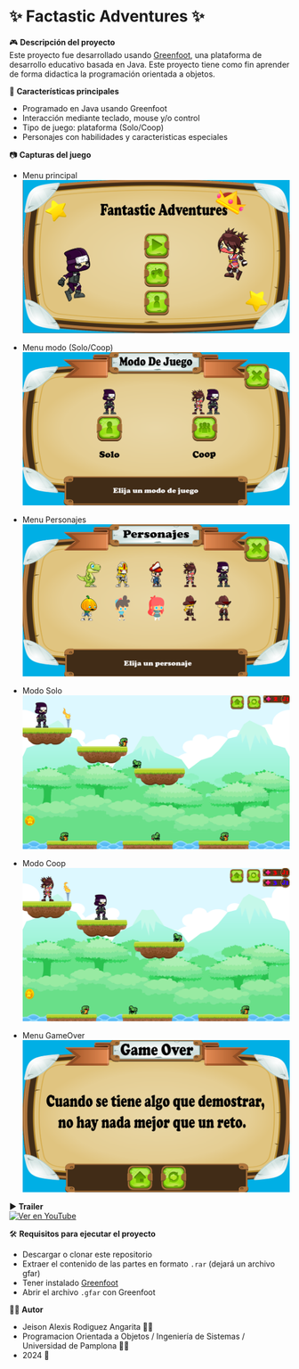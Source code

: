 # ✨ **Factastic Adventures** ✨

🎮 **Descripción del proyecto**  
Este proyecto fue desarrollado usando [Greenfoot](https://www.greenfoot.org/), una plataforma de desarrollo educativo basada en Java. Este proyecto tiene como fin aprender de forma didactica la programación orientada a objetos.

📌 **Características principales**
- Programado en Java usando Greenfoot
- Interacción mediante teclado, mouse y/o control
- Tipo de juego: plataforma (Solo/Coop)
- Personajes con habilidades y caracteristicas especiales

📷 **Capturas del juego**
- Menu principal
![Captura](menu_juego.png)

- Menu modo (Solo/Coop)
![Captura](modo_juego.png)

- Menu Personajes
![Captura](personajes_juego.png)

- Modo Solo
![Captura](juego.png)

- Modo Coop
![Captura](coop_juego.png)

- Menu GameOver
![Captura](gameover_juego.png)

▶️ **Trailer**  
[![Ver en YouTube](https://img.youtube.com/vi/ID_DEL_VIDEO/hqdefault.jpg)](https://www.youtube.com/watch?v=ID_DEL_VIDEO)

🛠️ **Requisitos para ejecutar el proyecto**
- Descargar o clonar este repositorio
- Extraer el contenido de las partes en formato `.rar`  (dejará un archivo gfar)
- Tener instalado [Greenfoot](https://www.greenfoot.org/download)
- Abrir el archivo `.gfar` con Greenfoot

👨‍💻 **Autor**
- Jeison Alexis Rodiguez Angarita 🙍‍♂️
- Programacion Orientada a Objetos / Ingeniería de Sistemas / Universidad de Pamplona 👨‍🎓
- 2024 📅 
